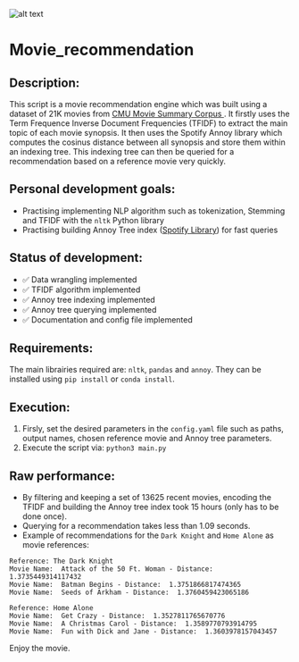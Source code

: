 ![alt text](http://www.kgncfm.com/wp-content/uploads/2016/10/images-7.jpg)

# Movie_recommendation

## Description:
This script is a movie recommendation engine which was built using a dataset of 21K movies from [CMU Movie Summary Corpus
](http://www.cs.cmu.edu/~ark/personas/). It firstly uses the Term Frequence Inverse Document Frequencies (TFIDF) to extract the main topic of each movie synopsis. It then uses the Spotify Annoy library which computes the cosinus distance between all synopsis and store them within an indexing tree. This indexing tree can then be queried for a recommendation based on a reference movie very quickly.

## Personal development goals:
- Practising implementing NLP algorithm such as tokenization, Stemming and TFIDF with the `nltk` Python library
- Practising building Annoy Tree index ([Spotify Library](https://github.com/spotify/annoy)) for fast queries

## Status of development:
- :white_check_mark: Data wrangling implemented
- :white_check_mark: TFIDF algorithm implemented
- :white_check_mark: Annoy tree indexing implemented
- :white_check_mark: Annoy tree querying implemented
- :white_check_mark: Documentation and config file implemented

## Requirements:
The main librairies required are: `nltk`, `pandas` and `annoy`. They can be installed using `pip install` or `conda install`.

## Execution:
1) Firsly, set the desired parameters in the `config.yaml` file such as paths, output names, chosen reference movie and Annoy tree parameters.
2) Execute the script via: `python3 main.py`

## Raw performance:
- By filtering and keeping a set of 13625 recent movies, encoding the TFIDF and building the Annoy tree index took 15 hours (only has to be done once). 
- Querying for a recommendation takes less than 1.09 seconds.
- Example of recommendations for the `Dark Knight` and `Home Alone` as movie references:
```
Reference: The Dark Knight 
Movie Name:  Attack of the 50 Ft. Woman - Distance:  1.3735449314117432
Movie Name:  Batman Begins - Distance:  1.3751866817474365
Movie Name:  Seeds of Arkham - Distance:  1.3760459423065186

Reference: Home Alone 
Movie Name:  Get Crazy - Distance:  1.3527811765670776
Movie Name:  A Christmas Carol - Distance:  1.3589770793914795
Movie Name:  Fun with Dick and Jane - Distance:  1.3603978157043457
```

Enjoy the movie.